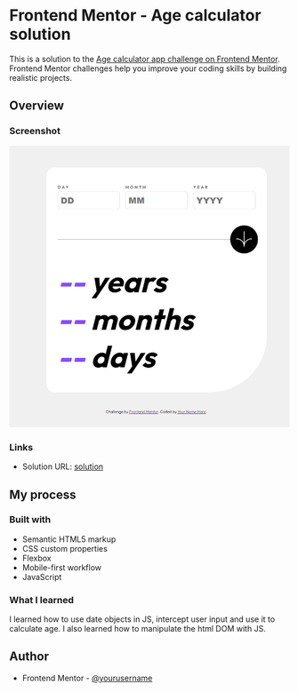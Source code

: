 # Frontend Mentor - Age calculator solution

This is a solution to the [Age calculator app challenge on Frontend Mentor](https://www.frontendmentor.io/challenges/age-calculator-app-dF9DFFpj-Q). Frontend Mentor challenges help you improve your coding skills by building realistic projects.

## Overview

### Screenshot

![img](Screenshot_2.png?raw=true)

### Links

- Solution URL: [solution](https://jekapan.github.io/forntend_mentor/)
## My process

### Built with

- Semantic HTML5 markup
- CSS custom properties
- Flexbox
- Mobile-first workflow
- JavaScript

### What I learned

I learned how to use date objects in JS, intercept user input and use it to calculate age. I also learned how to manipulate the html DOM with JS.

## Author

- Frontend Mentor - [@yourusername](https://www.frontendmentor.io/profile/Jekapan)
